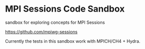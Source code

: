 # MPI Sessions Code Sandbox

sandbox for exploring concepts for MPI Sessions 

https://github.com/mpiwg-sessions

Currently the tests in this sandbox work with MPICH/CH4 + Hydra.
